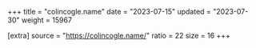 +++
title = "colincogle.name"
date = "2023-07-15"
updated = "2023-07-30"
weight = 15967

[extra]
source = "https://colincogle.name/"
ratio = 22
size = 16
+++
